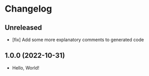 # Changelog

## Unreleased

- [fix] Add some more explanatory comments to generated code

## 1.0.0 (2022-10-31)

- Hello, World!
